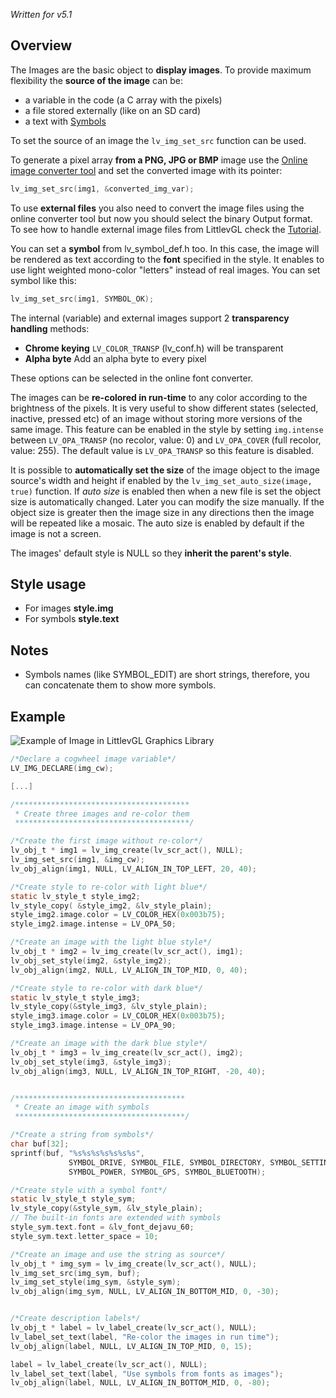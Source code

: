 _Written for v5.1_

## Overview

The Images are the basic object to **display images**. To provide maximum flexibility the **source of the image** can be:

- a variable in the code (a C array with the pixels)
- a file stored externally (like on an SD card)
- a text with [Symbols](https://littlevgl.com/basics#symbol-fonts)

To set the source of an image the `lv_img_set_src` function can be used. 

To generate a pixel array **from a PNG, JPG or BMP** image use the [Online image converter tool](https://littlevgl.com/image-to-c-array) and set the converted image with its pointer: 

```c
lv_img_set_src(img1, &converted_img_var);
```

To use **external files** you also need to convert the image files using the online converter tool but now you should select the binary Output format.  To see how to handle external image files from LittlevGL check the [Tutorial](https://github.com/littlevgl/lv_examples/tree/master/lv_tutorial/6_images).  

You can set a **symbol**  from lv_symbol_def.h too. In this case, the image will be rendered as text according to the **font** specified in the style.  It enables to use light weighted mono-color 
"letters" instead of real images. You can set symbol like this: 

```c
lv_img_set_src(img1, SYMBOL_OK);
```

The internal (variable) and external images support 2 **transparency handling** methods:

- **Chrome keying** `LV_COLOR_TRANSP` (lv_conf.h) will be transparent
- **Alpha byte** Add an alpha byte to every pixel

These options can be selected in the online font converter.

The images can be **re-colored in run-time** to any color according to the brightness of the pixels. It is very useful to show different states (selected, inactive, pressed etc) of an image without storing more versions of the same image. This feature can be enabled in the style by setting `img.intense` between `LV_OPA_TRANSP` (no recolor, value: 0) and `LV_OPA_COVER` (full recolor, value: 255). The default value is `LV_OPA_TRANSP` so this feature is disabled.

It is possible to **automatically set the size** of the image object to the image source's width and height if enabled by the `lv_img_set_auto_size(image, true)` function. If _auto size_ is enabled then when a new file is set the object size is automatically changed. Later you can modify the size manually. If the object size is 
greater then the image size in any directions then the image will be repeated like a mosaic.  The auto size is enabled by default if the image is not a screen.

The images' default style is NULL so they **inherit the parent's style**.

## Style usage

- For images **style.img**
- For symbols **style.text**

## Notes

- Symbols names (like SYMBOL_EDIT) are short strings, therefore, you can concatenate them to show more symbols.

## Example


![Example of Image in LittlevGL Graphics Library ](http://doc.littlevgl.com/img/image-lv_img.png)

```c
/*Declare a cogwheel image variable*/
LV_IMG_DECLARE(img_cw);

[...]

/***************************************
 * Create three images and re-color them
 ***************************************/

/*Create the first image without re-color*/
lv_obj_t * img1 = lv_img_create(lv_scr_act(), NULL);
lv_img_set_src(img1, &img_cw);
lv_obj_align(img1, NULL, LV_ALIGN_IN_TOP_LEFT, 20, 40);

/*Create style to re-color with light blue*/
static lv_style_t style_img2;
lv_style_copy( &style_img2, &lv_style_plain);
style_img2.image.color = LV_COLOR_HEX(0x003b75);
style_img2.image.intense = LV_OPA_50;

/*Create an image with the light blue style*/
lv_obj_t * img2 = lv_img_create(lv_scr_act(), img1);
lv_obj_set_style(img2, &style_img2);
lv_obj_align(img2, NULL, LV_ALIGN_IN_TOP_MID, 0, 40);

/*Create style to re-color with dark blue*/
static lv_style_t style_img3;
lv_style_copy(&style_img3, &lv_style_plain);
style_img3.image.color = LV_COLOR_HEX(0x003b75);
style_img3.image.intense = LV_OPA_90;

/*Create an image with the dark blue style*/
lv_obj_t * img3 = lv_img_create(lv_scr_act(), img2);
lv_obj_set_style(img3, &style_img3);
lv_obj_align(img3, NULL, LV_ALIGN_IN_TOP_RIGHT, -20, 40);


/**************************************
 * Create an image with symbols
 **************************************/

/*Create a string from symbols*/
char buf[32];
sprintf(buf, "%s%s%s%s%s%s%s",
             SYMBOL_DRIVE, SYMBOL_FILE, SYMBOL_DIRECTORY, SYMBOL_SETTINGS,
             SYMBOL_POWER, SYMBOL_GPS, SYMBOL_BLUETOOTH);

/*Create style with a symbol font*/
static lv_style_t style_sym;
lv_style_copy(&style_sym, &lv_style_plain);
// The built-in fonts are extended with symbols
style_sym.text.font = &lv_font_dejavu_60;
style_sym.text.letter_space = 10;

/*Create an image and use the string as source*/
lv_obj_t * img_sym = lv_img_create(lv_scr_act(), NULL);
lv_img_set_src(img_sym, buf);
lv_img_set_style(img_sym, &style_sym);
lv_obj_align(img_sym, NULL, LV_ALIGN_IN_BOTTOM_MID, 0, -30);


/*Create description labels*/
lv_obj_t * label = lv_label_create(lv_scr_act(), NULL);
lv_label_set_text(label, "Re-color the images in run time");
lv_obj_align(label, NULL, LV_ALIGN_IN_TOP_MID, 0, 15);

label = lv_label_create(lv_scr_act(), NULL);
lv_label_set_text(label, "Use symbols from fonts as images");
lv_obj_align(label, NULL, LV_ALIGN_IN_BOTTOM_MID, 0, -80);
```
